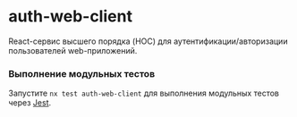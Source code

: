# auth-web-client

React-сервис высшего порядка (HOC) для аутентификации/авторизации пользователей web-приложений.

### Выполнение модульных тестов

Запустите `nx test auth-web-client` для выполнения модульных тестов через [Jest](https://jestjs.io).
